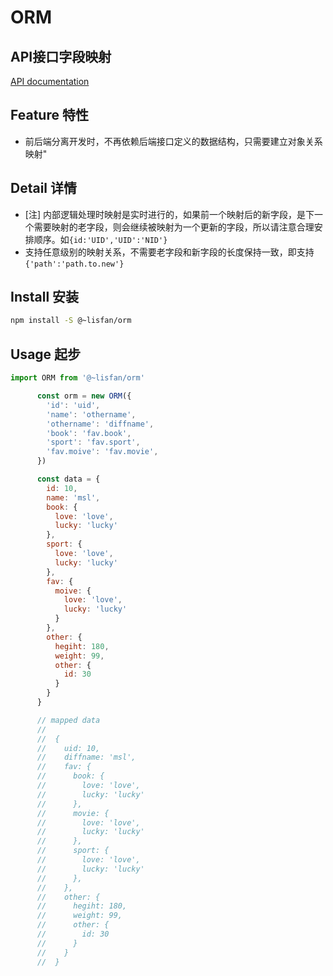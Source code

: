 # ORM

## API接口字段映射

[API documentation](https://lisfan.github.io/orm/)

## Feature 特性

- 前后端分离开发时，不再依赖后端接口定义的数据结构，只需要建立对象关系映射"

## Detail 详情

- [注] 内部逻辑处理时映射是实时进行的，如果前一个映射后的新字段，是下一个需要映射的老字段，则会继续被映射为一个更新的字段，所以请注意合理安排顺序。如`{id:'UID','UID':'NID'}`
- 支持任意级别的映射关系，不需要老字段和新字段的长度保持一致，即支持 `{'path':'path.to.new'}`

## Install 安装

```bash
npm install -S @~lisfan/orm
```

## Usage 起步

```js
import ORM from '@~lisfan/orm'

      const orm = new ORM({
        'id': 'uid',
        'name': 'othername',
        'othername': 'diffname',
        'book': 'fav.book',
        'sport': 'fav.sport',
        'fav.moive': 'fav.movie',
      })

      const data = {
        id: 10,
        name: 'msl',
        book: {
          love: 'love',
          lucky: 'lucky'
        },
        sport: {
          love: 'love',
          lucky: 'lucky'
        },
        fav: {
          moive: {
            love: 'love',
            lucky: 'lucky'
          }
        },
        other: {
          hegiht: 180,
          weight: 99,
          other: {
            id: 30
          }
        }
      }

      // mapped data
      //
      //  {
      //    uid: 10,
      //    diffname: 'msl',
      //    fav: {
      //      book: {
      //        love: 'love',
      //        lucky: 'lucky'
      //      },
      //      movie: {
      //        love: 'love',
      //        lucky: 'lucky'
      //      },
      //      sport: {
      //        love: 'love',
      //        lucky: 'lucky'
      //      },
      //    },
      //    other: {
      //      hegiht: 180,
      //      weight: 99,
      //      other: {
      //        id: 30
      //      }
      //    }
      //  }
